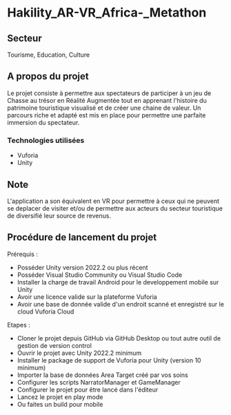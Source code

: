 # Hakility_AR-VR_Africa-_Metathon

## Secteur
Tourisme, Education, Culture

## A propos du projet
Le projet consiste à permettre aux spectateurs de participer à un jeu de Chasse au trésor en Réalité Augmentée tout en apprenant l'histoire du patrimoine touristique visualisé et de créer une chaine de valeur. Un parcours riche et adapté est mis en place pour permettre une parfaite immersion du spectateur.   

### Technologies utilisées
* Vuforia
* Unity


## Note
L'application a son équivalent en VR pour permettre à ceux qui ne peuvent se deplacer de visiter  et/ou de permettre aux acteurs du secteur touristique de diversifié leur source de revenus.

## Procédure de lancement du projet
Prérequis :
- Posséder Unity version 2022.2 ou plus récent
- Posséder Visual Studio Community ou Visual Studio Code
- Installer la charge de travail Android pour le developpement mobile sur Unity
- Avoir une licence valide sur la plateforme Vuforia
- Avoir une base de donnée valide d'un endroit scanné et enregistré sur le cloud Vuforia Cloud

Etapes :
- Cloner le projet depuis GitHub via GitHub Desktop ou tout autre outil de gestion de version control
- Ouvrir le projet avec Unity 2022.2 minimum
- Installer le package de support de Vuforia pour Unity (version 10 minimum)
- Importer la base de données Area Target créé par vos soins
- Configurer les scripts NarratorManager et GameManager
- Configurer le projet pour être lancé dans l'éditeur
- Lancez le projet en play mode
- Ou faites un build pour mobile
